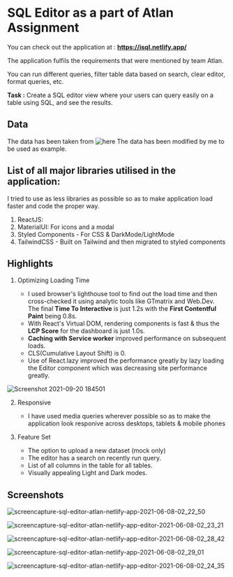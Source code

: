 # SQL Editor as a part of Atlan Assignment

You can check out the application at : **https://isql.netlify.app/**

The application fulfils the requirements that were mentioned by team Atlan.

You can run different queries, filter table data based on search, clear editor, format queries, etc.

**Task :** Create a SQL editor view where your users can query easily on a table using SQL, and see the results.

## Data

The data has been taken from ![here](https://github.com/graphql-compose/graphql-compose-examples/tree/master/examples/northwind/data/csv)
The data has been modified by me to be used as example.

## List of all major libraries utilised in the application:

I tried to use as less libraries as possible so as to make application load faster and code the proper way.

1. ReactJS:
2. MaterialUI: For icons and a modal
3. Styled Components - For CSS & DarkMode/LightMode
4. TailwindCSS - Built on Tailwind and then migrated to styled components 
## Highlights

1. Optimizing Loading Time

   - I used browser's lighthouse tool to find out the load time and then cross-checked it using analytic tools like GTmatrix and Web.Dev. The final **Time To Interactive** is just 1.2s with the **First Contentful Paint** being 0.8s.
   - With React's Virtual DOM, rendering components is fast & thus the **LCP Score** for the dashboard is just 1.0s.
   - **Caching with Service worker** improved performance on subsequent loads.
   - CLS(Cumulative Layout Shift) is 0.
   - Use of React.lazy improved the performance greatly by lazy loading the Editor component which was decreasing site performance greatly.

![Screenshot 2021-09-20 184501](https://user-images.githubusercontent.com/43791878/134008831-6121b47a-d293-4d24-9b63-96c357088320.png)

2. Responsive

   - I have used media queries wherever possible so as to make the application look responive across desktops, tablets & mobile phones

3. Feature Set
   - The option to upload a new dataset (mock only)
   - The editor has a search on recently run query.
   - List of all columns in the table for all tables.
   - Visually appealing Light and Dark modes.

## Screenshots

![screencapture-sql-editor-atlan-netlify-app-2021-06-08-02_22_50](https://user-images.githubusercontent.com/54510593/121086862-54e8d680-c801-11eb-9c15-3861e81b9bba.png)

![screencapture-sql-editor-atlan-netlify-app-editor-2021-06-08-02_23_21](https://user-images.githubusercontent.com/54510593/121086883-5a462100-c801-11eb-9614-726ed65a06a1.png)

![screencapture-sql-editor-atlan-netlify-app-editor-2021-06-08-02_28_42](https://user-images.githubusercontent.com/54510593/121086890-5d411180-c801-11eb-97b3-8376f4681e47.png)

![screencapture-sql-editor-atlan-netlify-app-2021-06-08-02_29_01](https://user-images.githubusercontent.com/54510593/121086911-6500b600-c801-11eb-95ac-46a6844aff54.png)

![screencapture-sql-editor-atlan-netlify-app-editor-2021-06-08-02_24_35](https://user-images.githubusercontent.com/54510593/121086917-692cd380-c801-11eb-9c96-863a143bdf3f.png)
